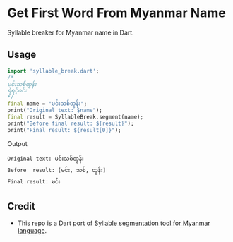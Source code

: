 # Get First Word From Myanmar Name

Syllable breaker for Myanmar name in Dart.

## Usage
```Dart
import 'syllable_break.dart';
/*
မင်းသစ်ထွန်း
ရဲရင့်ဝင်း
*/
final name = "မင်းသစ်ထွန်း";
print("Original text: $name");
final result = SyllableBreak.segment(name);
print("Before final result: ${result}");
print("Final result: ${result[0]}");
```

Output
```
Original text: မင်းသစ်ထွန်း
Before  result: [မင်း, သစ်, ထွန်း]
Final result: မင်း
```

## Credit
* This repo is a Dart port of [Syllable segmentation tool for Myanmar language](https://github.com/ye-kyaw-thu/sylbreak/tree/master/Javascript).